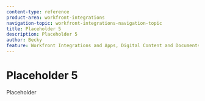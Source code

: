 ```yaml
---
content-type: reference
product-area: workfront-integrations
navigation-topic: workfront-integrations-navigation-topic
title: Placeholder 5
description: Placeholder 5
author: Becky
feature: Workfront Integrations and Apps, Digital Content and Documents
---
```


# Placeholder 5

Placeholder
<!--BECKY REMOVE THIS FILE-->